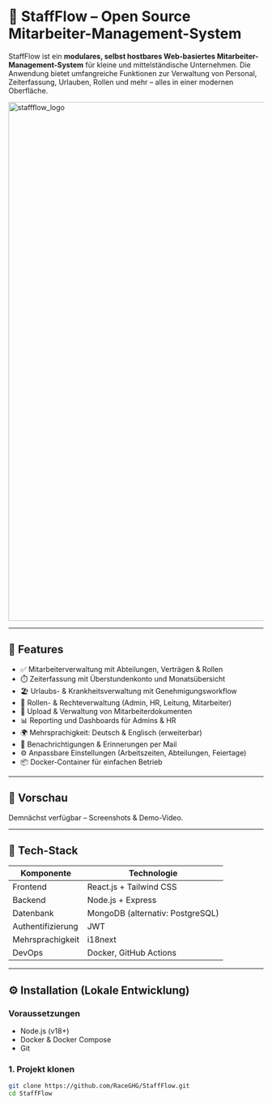 # 👥 StaffFlow – Open Source Mitarbeiter-Management-System

StaffFlow ist ein **modulares, selbst hostbares Web-basiertes Mitarbeiter-Management-System** für kleine und mittelständische Unternehmen. Die Anwendung bietet umfangreiche Funktionen zur Verwaltung von Personal, Zeiterfassung, Urlauben, Rollen und mehr – alles in einer modernen Oberfläche.

<img width="1024" height="1024" alt="staffflow_logo" src="https://github.com/user-attachments/assets/3efe1501-9472-4c3e-8eec-c26551dd8565" />


---

## 🚀 Features

- ✅ Mitarbeiterverwaltung mit Abteilungen, Verträgen & Rollen
- ⏱️ Zeiterfassung mit Überstundenkonto und Monatsübersicht
- 🏖️ Urlaubs- & Krankheitsverwaltung mit Genehmigungsworkflow
- 🔐 Rollen- & Rechteverwaltung (Admin, HR, Leitung, Mitarbeiter)
- 📁 Upload & Verwaltung von Mitarbeiterdokumenten
- 📊 Reporting und Dashboards für Admins & HR
- 🌍 Mehrsprachigkeit: Deutsch & Englisch (erweiterbar)
- 🔔 Benachrichtigungen & Erinnerungen per Mail
- ⚙️ Anpassbare Einstellungen (Arbeitszeiten, Abteilungen, Feiertage)
- 📦 Docker-Container für einfachen Betrieb

---

## 📸 Vorschau

Demnächst verfügbar – Screenshots & Demo-Video.

---

## 🧱 Tech-Stack

| Komponente     | Technologie        |
|----------------|--------------------|
| Frontend       | React.js + Tailwind CSS |
| Backend        | Node.js + Express |
| Datenbank      | MongoDB (alternativ: PostgreSQL) |
| Authentifizierung | JWT |
| Mehrsprachigkeit | i18next |
| DevOps         | Docker, GitHub Actions |

---

## ⚙️ Installation (Lokale Entwicklung)

### Voraussetzungen

- Node.js (v18+)
- Docker & Docker Compose
- Git

### 1. Projekt klonen

```bash
git clone https://github.com/RaceGHG/StaffFlow.git
cd StaffFlow
